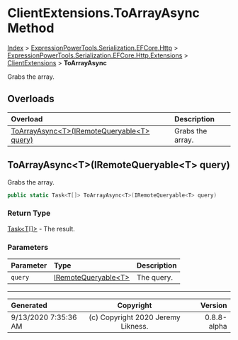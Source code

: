 ﻿# ClientExtensions.ToArrayAsync Method

[Index](../index.md) > [ExpressionPowerTools.Serialization.EFCore.Http](ExpressionPowerTools.Serialization.EFCore.Http.a.md) > [ExpressionPowerTools.Serialization.EFCore.Http.Extensions](ExpressionPowerTools.Serialization.EFCore.Http.Extensions.n.md) > [ClientExtensions](ExpressionPowerTools.Serialization.EFCore.Http.Extensions.ClientExtensions.cs.md) > **ToArrayAsync**

Grabs the array.

## Overloads

| Overload | Description |
| :-- | :-- |
| [ToArrayAsync&lt;T>(IRemoteQueryable&lt;T> query)](#toarrayasynctiremotequeryablet-query) | Grabs the array. |
## ToArrayAsync&lt;T>(IRemoteQueryable&lt;T> query)

Grabs the array.

```csharp
public static Task<T[]> ToArrayAsync<T>(IRemoteQueryable<T> query)
```

### Return Type

 [Task&lt;T[]>](https://docs.microsoft.com/dotnet/api/system.threading.tasks.task-1)  - The result.

### Parameters

| Parameter | Type | Description |
| :-- | :-- | :-- |
| `query` | [IRemoteQueryable&lt;T>](ExpressionPowerTools.Serialization.EFCore.Http.Signatures.IRemoteQueryable`1.i.md) | The query. |



---

| Generated | Copyright | Version |
| :-- | :-: | --: |
| 9/13/2020 7:35:36 AM | (c) Copyright 2020 Jeremy Likness. | 0.8.8-alpha |
